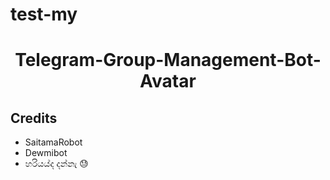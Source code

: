 # test-my

<h1 align="center">Telegram-Group-Management-Bot-Avatar</h3>

  </a>
</p>

## Credits

- SaitamaRobot
- Dewmibot
- හරියය්ද දන්නැ 😓

